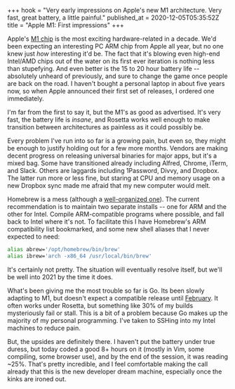 +++
hook = "Very early impressions on Apple's new M1 architecture. Very fast, great battery, a little painful."
published_at = 2020-12-05T05:35:52Z
title = "Apple M1: First impressions"
+++

Apple's [M1 chip](https://www.apple.com/mac/m1/) is the most exciting hardware-related in a decade. We'd been expecting an interesting PC ARM chip from Apple all year, but no one knew just _how_ interesting it'd be. The fact that it's blowing even high-end Intel/AMD chips out of the water on its first ever iteration is nothing less than stupefying. And even better is the 15 to 20 hour battery life -- absolutely unheard of previously, and sure to change the game once people are back on the road. I haven't bought a personal laptop in about five years now, so when Apple announced their first set of releases, I ordered one immediately.

I'm far from the first to say it, but the M1's as good as advertised. It's very fast, the battery life is _insane_, and Rosetta works well enough to make transition between architectures as painless as it could possibly be.

Every problem I've run into so far is a growing pain, but even so, they might be enough to justify holding out for a few more months. Vendors are making decent progress on releasing universal binaries for major apps, but it's a mixed bag. Some have transitioned already including Alfred, Chrome, iTerm, and Slack. Others are laggards including 1Password, Divvy, and Dropbox. The latter run more or less fine, but staring at CPU and memory usage on a new Dropbox sync made me afraid that my new computer would melt.

Homebrew is a mess (although a [well-organized one](https://github.com/Homebrew/brew/issues/7857)). The current recommendation is to maintain two separate installs -- one for ARM and the other for Intel. Compile ARM-compatible programs where possible, and fall back to Intel where it's not. To facilitate this I have Homebrew's ARM compatibility list bookmarked, and some new shell aliases that I never expected to need:

``` sh
alias abrew='/opt/homebrew/bin/brew'
alias ibrew='arch -x86_64 /usr/local/bin/brew'
```

It's certainly not pretty. The situation will eventually resolve itself, but we'll be well into 2021 by the time it does.

What's been giving me the most trouble so far is Go. Its been slowly adapting to M1, but doesn't expect a compatible release until [February](https://tip.golang.org/doc/go1.16). It often works under Rosetta, but something like 30% of my builds mysteriously fail or stall. This is a bit of a problem because Go makes up the majority of my personal programming. I've taken to SSHing into my Intel machines to reduce pain.

But, the upsides are definitely there. I haven't put the battery under true duress, but today coded a good 8+ hours on it (mostly in Vim, some compiling, some browser use), and by the end of the session, it was reading ~25%. That's pretty incredible, and I feel comfortable making the call already that this is the new developer dream machine, especially once the kinks are ironed out.
